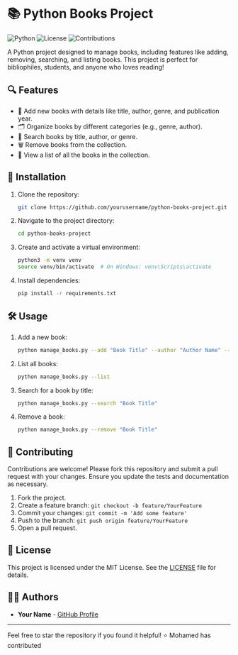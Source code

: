 # 📚 Python Books Project

![Python](https://img.shields.io/badge/Python-3.8+-blue.svg)
![License](https://img.shields.io/badge/License-MIT-green.svg)
![Contributions](https://img.shields.io/badge/Contributions-Welcome-orange.svg)

A Python project designed to manage books, including features like adding, removing, searching, and listing books. This project is perfect for bibliophiles, students, and anyone who loves reading!

## 🔍 Features
- 📖 Add new books with details like title, author, genre, and publication year.
- 🗂️ Organize books by different categories (e.g., genre, author).
- 🔎 Search books by title, author, or genre.
- 🗑️ Remove books from the collection.
- 📜 View a list of all the books in the collection.

## 🚀 Installation

1. Clone the repository:
    ```bash
    git clone https://github.com/yourusername/python-books-project.git
    ```

2. Navigate to the project directory:
    ```bash
    cd python-books-project
    ```

3. Create and activate a virtual environment:
    ```bash
    python3 -m venv venv
    source venv/bin/activate  # On Windows: venv\Scripts\activate
    ```

4. Install dependencies:
    ```bash
    pip install -r requirements.txt
    ```

## 🛠 Usage

1. Add a new book:
    ```bash
    python manage_books.py --add "Book Title" --author "Author Name" --genre "Fiction" --year 2024
    ```

2. List all books:
    ```bash
    python manage_books.py --list
    ```

3. Search for a book by title:
    ```bash
    python manage_books.py --search "Book Title"
    ```

4. Remove a book:
    ```bash
    python manage_books.py --remove "Book Title"
    ```

## 🤝 Contributing

Contributions are welcome! Please fork this repository and submit a pull request with your changes. Ensure you update the tests and documentation as necessary.

1. Fork the project.
2. Create a feature branch: `git checkout -b feature/YourFeature`
3. Commit your changes: `git commit -m 'Add some feature'`
4. Push to the branch: `git push origin feature/YourFeature`
5. Open a pull request.

## 📄 License

This project is licensed under the MIT License. See the [LICENSE](./LICENSE) file for details.

## 🧑‍💻 Authors

- **Your Name** - [GitHub Profile](https://github.com/yourusername)

---

Feel free to star the repository if you found it helpful! ⭐
Mohamed has contributed
